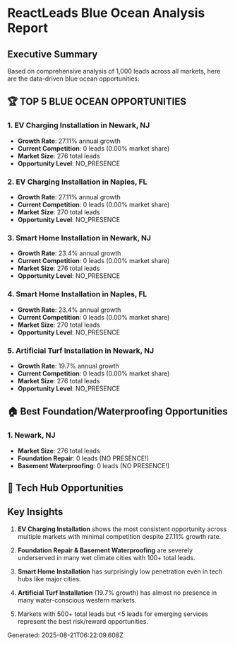 
# ReactLeads Blue Ocean Analysis Report

## Executive Summary

Based on comprehensive analysis of 1,000 leads across all markets, here are the data-driven blue ocean opportunities:

## 🏆 TOP 5 BLUE OCEAN OPPORTUNITIES


### 1. EV Charging Installation in Newark, NJ
- **Growth Rate**: 27.11% annual growth
- **Current Competition**: 0 leads (0.00% market share)
- **Market Size**: 276 total leads
- **Opportunity Level**: NO_PRESENCE

### 2. EV Charging Installation in Naples, FL
- **Growth Rate**: 27.11% annual growth
- **Current Competition**: 0 leads (0.00% market share)
- **Market Size**: 270 total leads
- **Opportunity Level**: NO_PRESENCE

### 3. Smart Home Installation in Newark, NJ
- **Growth Rate**: 23.4% annual growth
- **Current Competition**: 0 leads (0.00% market share)
- **Market Size**: 276 total leads
- **Opportunity Level**: NO_PRESENCE

### 4. Smart Home Installation in Naples, FL
- **Growth Rate**: 23.4% annual growth
- **Current Competition**: 0 leads (0.00% market share)
- **Market Size**: 270 total leads
- **Opportunity Level**: NO_PRESENCE

### 5. Artificial Turf Installation in Newark, NJ
- **Growth Rate**: 19.7% annual growth
- **Current Competition**: 0 leads (0.00% market share)
- **Market Size**: 276 total leads
- **Opportunity Level**: NO_PRESENCE


## 🏠 Best Foundation/Waterproofing Opportunities


### 1. Newark, NJ
- **Market Size**: 276 total leads
- **Foundation Repair**: 0 leads (NO PRESENCE!)
- **Basement Waterproofing**: 0 leads (NO PRESENCE!)


## 🚀 Tech Hub Opportunities



## Key Insights

1. **EV Charging Installation** shows the most consistent opportunity across multiple markets with minimal competition despite 27.11% growth rate.

2. **Foundation Repair & Basement Waterproofing** are severely underserved in many wet climate cities with 100+ total leads.

3. **Smart Home Installation** has surprisingly low penetration even in tech hubs like major cities.

4. **Artificial Turf Installation** (19.7% growth) has almost no presence in many water-conscious western markets.

5. Markets with 500+ total leads but <5 leads for emerging services represent the best risk/reward opportunities.

Generated: 2025-08-21T06:22:09.608Z
